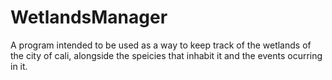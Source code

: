 # WetlandsManager
A program intended to be used as a way to keep track of the wetlands of the city of cali, alongside the speicies that inhabit it and the events ocurring in it.
